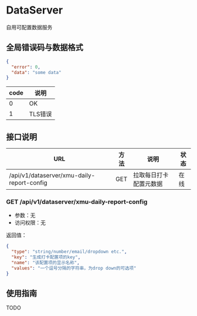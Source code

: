 # DataServer

自用可配置数据服务

## 全局错误码与数据格式

```json
{
  "error": 0,
  "data": "some data"
}
```
| code | 说明    |
|------|-------|
| 0    | OK    |
| 1    | TLS错误 |

## 接口说明

| URL                                        | 方法  | 说明          | 状态  |
|--------------------------------------------|-----|-------------|-----|
| /api/v1/dataserver/xmu-daily-report-config | GET | 拉取每日打卡配置元数据 | 在线  |

### GET /api/v1/dataserver/xmu-daily-report-config

+ 参数：无
+ 访问权限：无

返回值：

```json
{
  "type": "string/number/email/dropdown etc.",
  "key": "生成打卡配置项的key",
  "name": "该配置项的显示名称",
  "values": "一个逗号分隔的字符串，为drop down的可选项"
}
```

## 使用指南

TODO
